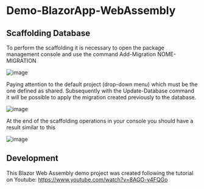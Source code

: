 # Demo-BlazorApp-WebAssembly

## Scaffolding Database
To perform the scaffolding it is necessary to open the package management console and use the command Add-Migration NOME-MIGRATION 

![image](https://user-images.githubusercontent.com/49655304/149158032-b3f035cd-f743-482a-b422-070042122162.png)

Paying attention to the default project (drop-down menu) which must be the one defined as shared.
Subsequently with the Update-Database command it will be possible to apply the migration created previously to the database.

![image](https://user-images.githubusercontent.com/49655304/149159161-9ddf9e21-76d9-4a35-83a2-63fa2c5dbdfe.png)

At the end of the scaffolding operations in your console you should have a result similar to this

![image](https://user-images.githubusercontent.com/49655304/149158998-c77c1101-952f-4db3-aba9-b0006fde4445.png)

## Development

This Blazor Web Assembly demo project was created following the tutorial on Youtube: https://www.youtube.com/watch?v=8AGO-y4FQGo
